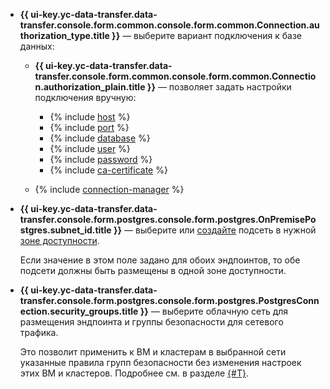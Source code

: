 * **{{ ui-key.yc-data-transfer.data-transfer.console.form.common.console.form.common.Connection.authorization_type.title }}** — выберите вариант подключения к базе данных:

    * **{{ ui-key.yc-data-transfer.data-transfer.console.form.common.console.form.common.Connection.authorization_plain.title }}** — позволяет задать настройки подключения вручную:

        * {% include [host](../../fields/postgresql/ui/host.md) %}
        * {% include [port](../../fields/postgresql/ui/port.md) %}
        * {% include [database](../../fields/postgresql/ui/database.md) %}
        * {% include [user](../../fields/postgresql/ui/user.md) %}
        * {% include [password](../../fields/postgresql/ui/password.md) %}
        * {% include [ca-certificate](../../fields/postgresql/ui/ca-certificate.md) %}

    * {% include [connection-manager](../../fields/postgresql/ui/connection-manager.md) %}

* **{{ ui-key.yc-data-transfer.data-transfer.console.form.postgres.console.form.postgres.OnPremisePostgres.subnet_id.title }}** — выберите или [создайте](../../../../vpc/operations/subnet-create.md) подсеть в нужной [зоне доступности](../../../../overview/concepts/geo-scope.md).

    Если значение в этом поле задано для обоих эндпоинтов, то обе подсети должны быть размещены в одной зоне доступности.

* **{{ ui-key.yc-data-transfer.data-transfer.console.form.postgres.console.form.postgres.PostgresConnection.security_groups.title }}** — выберите облачную сеть для размещения эндпоинта и группы безопасности для сетевого трафика.

    Это позволит применить к ВМ и кластерам в выбранной сети указанные правила групп безопасности без изменения настроек этих ВМ и кластеров. Подробнее см. в разделе [{#T}](../../../../data-transfer/concepts/network.md).

